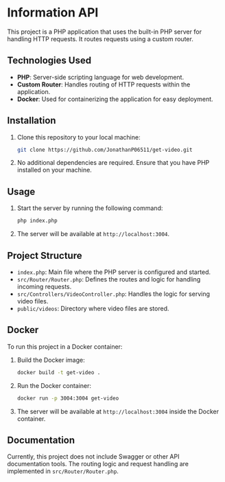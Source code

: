 # Information API

This project is a PHP application that uses the built-in PHP server for handling HTTP requests. It routes requests using a custom router.

## Technologies Used

- **PHP**: Server-side scripting language for web development.
- **Custom Router**: Handles routing of HTTP requests within the application.
- **Docker**: Used for containerizing the application for easy deployment.

## Installation

1. Clone this repository to your local machine:
    ```bash
    git clone https://github.com/JonathanP06511/get-video.git
    ```

2. No additional dependencies are required. Ensure that you have PHP installed on your machine.

## Usage

1. Start the server by running the following command:
    ```bash
    php index.php
    ```

2. The server will be available at `http://localhost:3004`.

## Project Structure

- `index.php`: Main file where the PHP server is configured and started.
- `src/Router/Router.php`: Defines the routes and logic for handling incoming requests.
- `src/Controllers/VideoController.php`: Handles the logic for serving video files.
- `public/videos`: Directory where video files are stored.

## Docker

To run this project in a Docker container:

1. Build the Docker image:
    ```bash
    docker build -t get-video .
    ```

2. Run the Docker container:
    ```bash
    docker run -p 3004:3004 get-video
    ```

3. The server will be available at `http://localhost:3004` inside the Docker container.

## Documentation

Currently, this project does not include Swagger or other API documentation tools. The routing logic and request handling are implemented in `src/Router/Router.php`.
